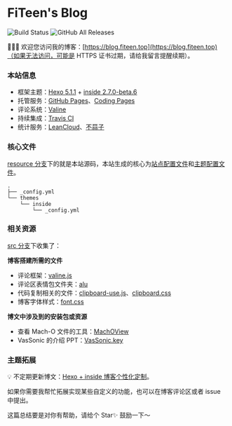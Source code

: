 # FiTeen's Blog

![Build Status](https://travis-ci.com/fiteen/fiteen.github.io.svg?branch=resource) ![GitHub All Releases](https://img.shields.io/github/downloads/fiteen/fiteen.github.io/total)

🎉🎉🎉  欢迎您访问我的博客：[https://blog.fiteen.top](https://blog.fiteen.top)（如果无法访问，可能是 HTTPS 证书过期，请给我留言提醒续期）。

### 本站信息

- 框架主题：[Hexo 5.1.1](https://hexo.io/) + [inside 2.7.0-beta.6](https://github.com/ikeq/hexo-theme-inside)
- 托管服务：[GitHub Pages](https://pages.github.com)、[Coding Pages](https://coding.net/help/doc/pages/creating-pages.html)
- 评论系统：[Valine](https://valine.js.org)
- 持续集成：[Travis CI](https://travis-ci.org)
- 统计服务：[LeanCloud](https://www.leancloud.cn)、[不蒜子](http://busuanzi.ibruce.info)

### 核心文件

[resource 分支](https://github.com/fiteen/fiteen.github.io/tree/resource)下的就是本站源码，本站生成的核心为[站点配置文件](_config.yml)和[主题配置文件](/themes/inside/_config.yml)。

```
.
├── _config.yml
└── themes
    └── inside
        └── _config.yml
```

### 相关资源

[src 分支](https://github.com/fiteen/fiteen.github.io/tree/src)下收集了：

**博客搭建所需的文件**
  - 评论框架：[valine.js](https://cdn.jsdelivr.net/gh/fiteen/fiteen.github.io@v0.1.0/valine.js)
  - 评论区表情包文件夹：[alu](https://github.com/fiteen/fiteen.github.io/tree/src/alu)
  - 代码复制相关的文件：[clipboard-use.js](https://github.com/fiteen/fiteen.github.io/blob/src/clipboard-use.js)、[clipboard.css](https://github.com/fiteen/fiteen.github.io/blob/src/clipboard.css)
  - 博客字体样式：[font.css](https://github.com/fiteen/fiteen.github.io/blob/src/font.css)


**博文中涉及到的安装包或资源**
  - 查看 Mach-O 文件的工具：[MachOView](https://github.com/fiteen/fiteen.github.io/blob/src/MachOView.pkg)
  - VasSonic 的介绍 PPT：[VasSonic.key](https://github.com/fiteen/fiteen.github.io/blob/src/VasSonic.key)

### 主题拓展

💡 不定期更新博文：[Hexo + inside 博客个性化定制](https://blog.fiteen.top/2020/hexo-theme-inside-plugin)。

如果你需要我帮忙拓展实现某些自定义的功能，也可以在博客评论区或者 issue 中提出。

这篇总结要是对你有帮助，请给个 Star✨ 鼓励一下～
